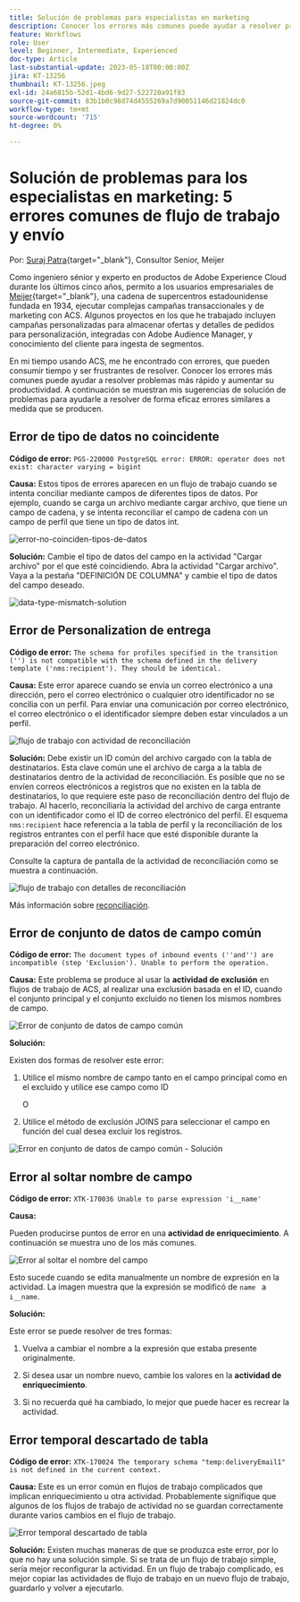 ```yaml
---
title: Solución de problemas para especialistas en marketing
description: Conocer los errores más comunes puede ayudar a resolver problemas más rápido y aumentar su productividad. Estas sugerencias para la resolución de problemas le ayudarán a resolver de forma eficaz errores similares a medida que se producen.
feature: Workflows
role: User
level: Beginner, Intermediate, Experienced
doc-type: Article
last-substantial-update: 2023-05-18T00:00:00Z
jira: KT-13256
thumbnail: KT-13256.jpeg
exl-id: 24a6815b-52d1-4bd6-9d27-522720a91f83
source-git-commit: 83b1b0c98d74d4555269a7d90051146d21824dc0
workflow-type: tm+mt
source-wordcount: '715'
ht-degree: 0%

---
```


# Solución de problemas para los especialistas en marketing: 5 errores comunes de flujo de trabajo y envío

Por: [Suraj Patra](https://www.linkedin.com/in/suraj-p-51612053/){target="_blank"}, Consultor Senior, Meijer

Como ingeniero sénior y experto en productos de Adobe Experience Cloud durante los últimos cinco años, permito a los usuarios empresariales de [Meijer](https://www.meijer.com/){target="_blank"}, una cadena de supercentros estadounidense fundada en 1934, ejecutar complejas campañas transaccionales y de marketing con ACS. Algunos proyectos en los que he trabajado incluyen campañas personalizadas para almacenar ofertas y detalles de pedidos para personalización, integradas con Adobe Audience Manager, y conocimiento del cliente para ingesta de segmentos.


En mi tiempo usando ACS, me he encontrado con errores, que pueden consumir tiempo y ser frustrantes de resolver. Conocer los errores más comunes puede ayudar a resolver problemas más rápido y aumentar su productividad. A continuación se muestran mis sugerencias de solución de problemas para ayudarle a resolver de forma eficaz errores similares a medida que se producen.

## Error de tipo de datos no coincidente

**Código de error:**
`PGS-220000 PostgreSQL error: ERROR: operator does not exist: character varying = bigint`

**Causa:**
Estos tipos de errores aparecen en un flujo de trabajo cuando se intenta conciliar mediante campos de diferentes tipos de datos. Por ejemplo, cuando se carga un archivo mediante cargar archivo, que tiene un campo de cadena, y se intenta reconciliar el campo de cadena con un campo de perfil que tiene un tipo de datos int.

![error-no-coinciden-tipos-de-datos](/help/assets/kt-13256/data-type-mismatch.png)

**Solución:**
Cambie el tipo de datos del campo en la actividad &quot;Cargar archivo&quot; por el que esté coincidiendo. Abra la actividad &quot;Cargar archivo&quot;. Vaya a la pestaña &quot;DEFINICIÓN DE COLUMNA&quot; y cambie el tipo de datos del campo deseado.


![data-type-mismatch-solution](/help/assets/kt-13256/data-type-mismatch-solution.png)

## Error de Personalization de entrega

**Código de error:**
`The schema for profiles specified in the transition ('') is not compatible with the schema defined in the delivery template ('nms:recipient'). They should be identical.`

**Causa:**
Este error aparece cuando se envía un correo electrónico a una dirección, pero el correo electrónico o cualquier otro identificador no se concilia con un perfil. Para enviar una comunicación por correo electrónico, el correo electrónico o el identificador siempre deben estar vinculados a un perfil.

![flujo de trabajo con actividad de reconciliación](/help/assets/kt-13256/del-persn-error-wf.png)

**Solución:**
Debe existir un ID común del archivo cargado con la tabla de destinatarios. Esta clave común une el archivo de carga a la tabla de destinatarios dentro de la actividad de reconciliación. Es posible que no se envíen correos electrónicos a registros que no existen en la tabla de destinatarios, lo que requiere este paso de reconciliación dentro del flujo de trabajo. Al hacerlo, reconciliaría la actividad del archivo de carga entrante con un identificador como el ID de correo electrónico del perfil. El esquema `nms:recipient` hace referencia a la tabla de perfil y la reconciliación de los registros entrantes con el perfil hace que esté disponible durante la preparación del correo electrónico.

Consulte la captura de pantalla de la actividad de reconciliación como se muestra a continuación.

![flujo de trabajo con detalles de reconciliación](/help/assets/kt-13256/del-persn-error-wf-solution.png)

Más información sobre [reconciliación](https://experienceleague.adobe.com/en/docs/campaign-standard/using/managing-processes-and-data/data-management-activities/reconciliation).

## Error de conjunto de datos de campo común

**Código de error:**
`The document types of inbound events (''and'') are incompatible (step 'Exclusion'). Unable to perform the operation. `

**Causa:**
Este problema se produce al usar la **actividad de exclusión** en flujos de trabajo de ACS, al realizar una exclusión basada en el ID, cuando el conjunto principal y el conjunto excluido no tienen los mismos nombres de campo.


![Error de conjunto de datos de campo común](/help/assets/kt-13256/dataset-error.png)

**Solución:**

Existen dos formas de resolver este error:

1. Utilice el mismo nombre de campo tanto en el campo principal como en el excluido y utilice ese campo como ID

   O

2. Utilice el método de exclusión JOINS para seleccionar el campo en función del cual desea excluir los registros.

![Error en conjunto de datos de campo común - Solución ](/help/assets/kt-13256/dataset-error-solution.png)

## Error al soltar nombre de campo

**Código de error:**
`XTK-170036 Unable to parse expression 'i__name'`

**Causa:**

Pueden producirse puntos de error en una **actividad de enriquecimiento**. A continuación se muestra uno de los más comunes.

![Error al soltar el nombre del campo](/help/assets/kt-13256/field-name-dropped-error.png)

Esto sucede cuando se edita manualmente un nombre de expresión en la actividad. La imagen muestra que la expresión se modificó de `name ` a `i__name`.

**Solución:**

Este error se puede resolver de tres formas:

1. Vuelva a cambiar el nombre a la expresión que estaba presente originalmente.

2. Si desea usar un nombre nuevo, cambie los valores en la **actividad de enriquecimiento**.

3. Si no recuerda qué ha cambiado, lo mejor que puede hacer es recrear la actividad.

## Error temporal descartado de tabla 

**Código de error:**
`XTK-170024 The temporary schema "temp:deliveryEmail1" is not defined in the current context.`

**Causa:**
Este es un error común en flujos de trabajo complicados que implican enriquecimiento u otra actividad. Probablemente signifique que algunos de los flujos de trabajo de actividad no se guardan correctamente durante varios cambios en el flujo de trabajo.

![Error temporal descartado de tabla ](/help/assets/kt-13256/temp-table-dropped-error.png)

**Solución:**
Existen muchas maneras de que se produzca este error, por lo que no hay una solución simple. Si se trata de un flujo de trabajo simple, sería mejor reconfigurar la actividad. En un flujo de trabajo complicado, es mejor copiar las actividades de flujo de trabajo en un nuevo flujo de trabajo, guardarlo y volver a ejecutarlo.
